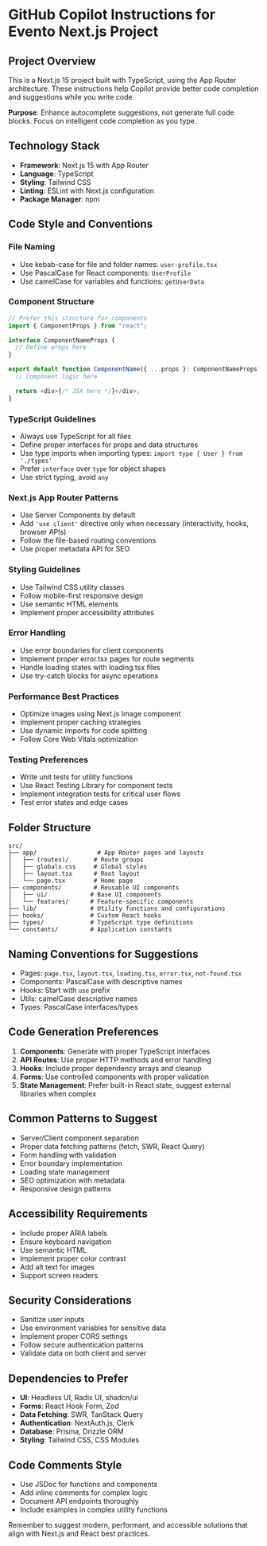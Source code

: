 # GitHub Copilot Instructions for Evento Next.js Project

<!-- Use this file to provide workspace-specific custom instructions to Copilot. For more details, visit https://code.visualstudio.com/docs/copilot/copilot-customization#_use-a-githubcopilotinstructionsmd-file -->

## Project Overview

This is a Next.js 15 project built with TypeScript, using the App Router architecture. These instructions help Copilot provide better code completion and suggestions while you write code.

**Purpose**: Enhance autocomplete suggestions, not generate full code blocks. Focus on intelligent code completion as you type.

## Technology Stack

- **Framework**: Next.js 15 with App Router
- **Language**: TypeScript
- **Styling**: Tailwind CSS
- **Linting**: ESLint with Next.js configuration
- **Package Manager**: npm

## Code Style and Conventions

### File Naming

- Use kebab-case for file and folder names: `user-profile.tsx`
- Use PascalCase for React components: `UserProfile`
- Use camelCase for variables and functions: `getUserData`

### Component Structure

```typescript
// Prefer this structure for components
import { ComponentProps } from "react";

interface ComponentNameProps {
  // Define props here
}

export default function ComponentName({ ...props }: ComponentNameProps) {
  // Component logic here

  return <div>{/* JSX here */}</div>;
}
```

### TypeScript Guidelines

- Always use TypeScript for all files
- Define proper interfaces for props and data structures
- Use type imports when importing types: `import type { User } from './types'`
- Prefer `interface` over `type` for object shapes
- Use strict typing, avoid `any`

### Next.js App Router Patterns

- Use Server Components by default
- Add `'use client'` directive only when necessary (interactivity, hooks, browser APIs)
- Follow the file-based routing conventions
- Use proper metadata API for SEO

### Styling Guidelines

- Use Tailwind CSS utility classes
- Follow mobile-first responsive design
- Use semantic HTML elements
- Implement proper accessibility attributes

### Error Handling

- Use error boundaries for client components
- Implement proper error.tsx pages for route segments
- Handle loading states with loading.tsx files
- Use try-catch blocks for async operations

### Performance Best Practices

- Optimize images using Next.js Image component
- Implement proper caching strategies
- Use dynamic imports for code splitting
- Follow Core Web Vitals optimization

### Testing Preferences

- Write unit tests for utility functions
- Use React Testing Library for component tests
- Implement integration tests for critical user flows
- Test error states and edge cases

## Folder Structure

```
src/
├── app/                 # App Router pages and layouts
│   ├── (routes)/       # Route groups
│   ├── globals.css     # Global styles
│   ├── layout.tsx      # Root layout
│   └── page.tsx        # Home page
├── components/         # Reusable UI components
│   ├── ui/            # Base UI components
│   └── features/      # Feature-specific components
├── lib/               # Utility functions and configurations
├── hooks/             # Custom React hooks
├── types/             # TypeScript type definitions
└── constants/         # Application constants
```

## Naming Conventions for Suggestions

- Pages: `page.tsx`, `layout.tsx`, `loading.tsx`, `error.tsx`, `not-found.tsx`
- Components: PascalCase with descriptive names
- Hooks: Start with `use` prefix
- Utils: camelCase descriptive names
- Types: PascalCase interfaces/types

## Code Generation Preferences

1. **Components**: Generate with proper TypeScript interfaces
2. **API Routes**: Use proper HTTP methods and error handling
3. **Hooks**: Include proper dependency arrays and cleanup
4. **Forms**: Use controlled components with proper validation
5. **State Management**: Prefer built-in React state, suggest external libraries when complex

## Common Patterns to Suggest

- Server/Client component separation
- Proper data fetching patterns (fetch, SWR, React Query)
- Form handling with validation
- Error boundary implementation
- Loading state management
- SEO optimization with metadata
- Responsive design patterns

## Accessibility Requirements

- Include proper ARIA labels
- Ensure keyboard navigation
- Use semantic HTML
- Implement proper color contrast
- Add alt text for images
- Support screen readers

## Security Considerations

- Sanitize user inputs
- Use environment variables for sensitive data
- Implement proper CORS settings
- Follow secure authentication patterns
- Validate data on both client and server

## Dependencies to Prefer

- **UI**: Headless UI, Radix UI, shadcn/ui
- **Forms**: React Hook Form, Zod
- **Data Fetching**: SWR, TanStack Query
- **Authentication**: NextAuth.js, Clerk
- **Database**: Prisma, Drizzle ORM
- **Styling**: Tailwind CSS, CSS Modules

## Code Comments Style

- Use JSDoc for functions and components
- Add inline comments for complex logic
- Document API endpoints thoroughly
- Include examples in complex utility functions

Remember to suggest modern, performant, and accessible solutions that align with Next.js and React best practices.
